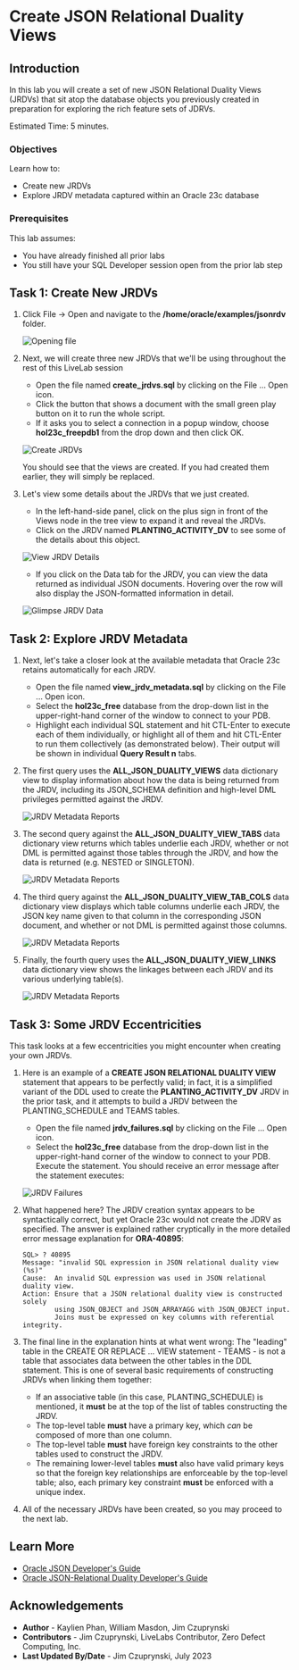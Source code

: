 # Create JSON Relational Duality Views

## Introduction

In this lab you will create a set of new JSON Relational Duality Views (JRDVs) that sit atop the database objects you previously created in preparation for exploring the rich feature sets of JDRVs.

Estimated Time: 5 minutes.

<!-- Watch the video below for a quick walk through of the lab. -->

<!-- update video link. Previous iteration: [](youtube:XnE1yw2k5IU) -->

### Objectives
Learn how to:
- Create new JRDVs
- Explore JRDV metadata captured within an Oracle 23c database

### Prerequisites
This lab assumes:
- You have already finished all prior labs
- You still have your SQL Developer session open from the prior lab step

## Task 1: Create New JRDVs

1. Click File -> Open and navigate to the **/home/oracle/examples/jsonrdv** folder.

    ![Opening file](images/file-open-create-jrdvs.png)

2. Next, we will create three new JRDVs that we'll be using throughout the rest of this LiveLab session

    - Open the file named **create\_jrdvs.sql** by clicking on the File ... Open icon.
    - Click the button that shows a document with the small green play button on it to run the whole script.
    - If it asks you to select a connection in a popup window, choose **hol23c\_freepdb1** from the drop down and then click OK.

    ![Create JRDVs](./images/execute-create-jrdvs.png)

    You should see that the views are created. If you had created them earlier, they will simply be replaced.

3. Let's view some details about the JRDVs that we just created.

    - In the left-hand-side panel, click on the plus sign in front of the Views node in the tree view to expand it and reveal the JRDVs.
    - Click on the JRDV named **PLANTING\_ACTIVITY\_DV** to see some of the details about this object.

    ![View JRDV Details](./images/view-jrdvs-in-tree.png)

    - If you click on the Data tab for the JRDV, you can view the data returned as individual JSON documents. Hovering over the row will also display the JSON-formatted information in detail.


    ![Glimpse JRDV Data](./images/view-jrdvs-data-from-tab.png)


## Task 2: Explore JRDV Metadata

1. Next, let's take a closer look at the available metadata that Oracle 23c retains automatically for each JRDV.

    - Open the file named **view\_jrdv\_metadata.sql** by clicking on the File ... Open icon.
    - Select the **hol23c\_free** database from the drop-down list in the upper-right-hand corner of the window  to connect to your PDB.
    - Highlight each individual SQL statement and hit CTL-Enter to execute each of them individually, or highlight all of them and hit CTL-Enter to run them collectively (as demonstrated below). Their output will be shown in individual **Query Result n** tabs.

2. The first query uses the **ALL\_JSON\_DUALITY\_VIEWS** data dictionary view to display information about how the data is being returned from the JRDV, including its JSON\_SCHEMA definition and high-level DML privileges permitted against the JRDV.

    ![JRDV Metadata Reports](./images/view-jrdv-metadata-1.png)

3. The second query against the **ALL\_JSON\_DUALITY\_VIEW\_TABS** data dictionary view returns which tables underlie each JRDV, whether or not DML is permitted against those tables through the JRDV, and how the data is returned (e.g. NESTED or SINGLETON).

    ![JRDV Metadata Reports](./images/view-jrdv-metadata-2.png)

4. The third query against the **ALL\_JSON\_DUALITY\_VIEW\_TAB\_COLS** data dictionary view displays which table columns underlie each JRDV, the JSON key name given to that column in the corresponding JSON document, and whether or not DML is permitted against those columns.

    ![JRDV Metadata Reports](./images/view-jrdv-metadata-3.png)

5. Finally, the fourth query uses the **ALL\_JSON\_DUALITY\_VIEW\_LINKS** data dictionary view shows the linkages between each JRDV and its various underlying table(s).

    ![JRDV Metadata Reports](./images/view-jrdv-metadata-4.png)



## Task 3: Some JRDV Eccentricities

This task looks at a few eccentricities you might encounter when creating your own JRDVs.

1. Here is an example of a **CREATE JSON RELATIONAL DUALITY VIEW** statement that appears to be perfectly valid; in fact, it is a simplified variant of the DDL used to create the **PLANTING\_ACTIVITY\_DV** JRDV in the prior task, and it attempts to build a JRDV between the PLANTING\_SCHEDULE and TEAMS tables.

    - Open the file named **jrdv\_failures.sql** by clicking on the File ... Open icon.
    - Select the **hol23c_free** database from the drop-down list in the upper-right-hand corner of the window to connect to your PDB.
     Execute the statement. You should receive an error message after the statement executes:

   ![JRDV Failures](./images/jrdv-failures.png)

2. What happened here? The JRDV creation syntax appears to be syntactically correct, but yet Oracle 23c would not create the JDRV as specified. The answer is explained rather cryptically in the more detailed error message explanation for **ORA-40895**:

    ```
    SQL> ? 40895
    Message: "invalid SQL expression in JSON relational duality view (%s)"
    Cause:  An invalid SQL expression was used in JSON relational duality view.
    Action: Ensure that a JSON relational duality view is constructed solely
            using JSON_OBJECT and JSON_ARRAYAGG with JSON_OBJECT input.
            Joins must be expressed on key columns with referential integrity.
    ```

3. The final line in the explanation hints at what went wrong: The "leading" table in the CREATE OR REPLACE ... VIEW statement - TEAMS - is not a table that associates data between the other tables in the DDL statement. This is one of several basic requirements of constructing JRDVs when linking them together:

    - If an associative table (in this case, PLANTING_SCHEDULE) is mentioned, it **must** be at the top of the list of tables constructing the JRDV.
    - The top-level table **must** have a primary key, which *can* be composed of more than one column.
    - The top-level table **must** have foreign key constraints to the other tables used to construct the JRDV.
    - The remaining lower-level tables **must** also have valid primary keys so that the foreign key relationships are enforceable by the top-level table; also, each primary key constraint **must** be enforced with a unique index.

3. All of the necessary JRDVs have been created, so you may proceed to the next lab.

## Learn More
* [Oracle JSON Developer's Guide](https://docs.oracle.com/en/database/oracle/oracle-database/23/adjsn/)
* [Oracle JSON-Relational Duality Developer's Guide](https://docs.oracle.com/en/database/oracle/oracle-database/23/jsnvu/)

## Acknowledgements
* **Author** - Kaylien Phan, William Masdon, Jim Czuprynski
* **Contributors** - Jim Czuprynski, LiveLabs Contributor, Zero Defect Computing, Inc.
* **Last Updated By/Date** - Jim Czuprynski, July 2023
